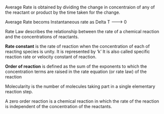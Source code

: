Average Rate is obtained by dividing the change in concentraion of any of the reactant or product by the time taken for the change.

Average Rate becoms Instantaneous rate as Delta T ---> 0

Rate Law describes the relationship between the rate of a chemical reaction and the concentrations of reactants.

**Rate constant** is the rate of reaction when the concentration of each of reacting species is unity. It is represented by ‘k’ It is also called specific reaction rate or velocity constant of reaction.

**Order of reaction** is defined as the sum of the exponents to which the concentration terms are raised in the rate equation (or rate law) of the reaction

Molecularity is the number of molecules taking part in a single elementary reaction step.

A zero order reaction is a chemical reaction in which the rate of the reaction is independent of the concentration of the reactants.
